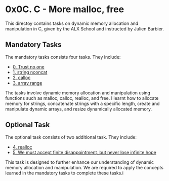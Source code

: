 # 0x0C. C - More malloc, free

This directoy contains tasks on dynamic memory allocation and manipulation in C, given by the ALX School and instructed by Julien Barbier.

## Mandatory Tasks

The mandatory tasks consists four tasks. They include:

- [0. Trust no one](0-malloc_checked.c)
- [1. string nconcat](1-string_nconcat.c)
- [2. calloc](2-calloc.c)
- [3. array range](3-array_range.c)

The tasks involve dynamic memory allocation and manipulation using functions such as malloc, calloc, realloc, and free. I learnt how to allocate memory for strings, concatenate strings with a specific length, create and manipulate dynamic arrays, and resize dynamically allocated memory.

## Optional Task

The optional task consists of two additional task. They include:

- [4. realloc](100-realloc.c)
- [5. We must accept finite disappointment, but never lose infinite hope](101-mul.c)

This task is designed to further enhance our understanding of dynamic memory allocation and manipulation. We are required to apply the concepts learned in the mandatory tasks to complete these tasks.i

